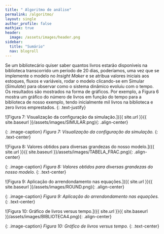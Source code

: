 ```yaml
---
title: " Algoritmo de análise"
permalink: /algoritmo/
layout: single
author_profile: false
mathjax: true
header:
  image: /assets/images/header.png
sidebar:
  title: "Sumário"
  nav: blogroll
---
```


Se um bibliotecário quiser saber quantos livros estarão disponíveis na biblioteca transcorrido um período de 20 dias, poderíamos, uma vez que se implemente o modelo no _Insight Maker_ e se atribua valores iniciais aos estoques, fluxos e variáveis, rodar o modelo clicando-se em Simular (_Simulate_) para observar como o sistema dinâmico evoluiu com o tempo. Os resultados são mostrados na forma de gráficos. Por exemplo, a Figura 6 mostra um gráfico do número de livros em função do tempo para a biblioteca de nosso exemplo, tendo inicialmente mil livros na biblioteca e zero livros emprestados.
{: .text-justify}

![Figura 7: Visualização da configuração da simulação.]({{ site.url }}{{ site.baseurl
}}/assets/images/SIMULAR.png){: .align-center}   

{: .image-caption}
*Figura 7: Visualização da configuração da simulação.*
 {: .text-center}
 
 ![Figura 8: Valores obtidos para diversas grandezas do nosso modelo.]({{ site.url }}{{ site.baseurl
}}/assets/images/TABELA_FRAC.png){: .align-center}   

{: .image-caption}
*Figura 8: Valores obtidos para diversas grandezas do nosso modelo.*
 {: .text-center}

![Figura 9: Aplicação do arrendondamento nas equações.]({{ site.url }}{{ site.baseurl
}}/assets/images/ROUND.png){: .align-center}   

{: .image-caption}
*Figura 9: Aplicação do arrendondamento nas equações.*
 {: .text-center}
 
 ![Figura 10: Gráfico de livros versus tempo.]({{ site.url }}{{ site.baseurl
}}/assets/images/BIBLIOTECA4.png){: .align-center}   

{: .image-caption}
*Figura 10: Gráfico de livros versus tempo.*
 {: .text-center}
 
 
 
 

